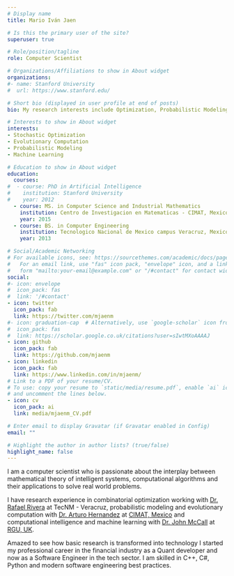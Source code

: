 ```yaml
---
# Display name
title: Mario Iván Jaen

# Is this the primary user of the site?
superuser: true

# Role/position/tagline
role: Computer Scientist

# Organizations/Affiliations to show in About widget
organizations:
#- name: Stanford University
#  url: https://www.stanford.edu/

# Short bio (displayed in user profile at end of posts)
bio: My research interests include Optimization, Probabilistic Modeling and Machine Learning

# Interests to show in About widget
interests:
- Stochastic Optimization
- Evolutionary Computation
- Probabilistic Modeling
- Machine Learning

# Education to show in About widget
education:
  courses:
#  - course: PhD in Artificial Intelligence
#    institution: Stanford University
#    year: 2012
  - course: MS. in Computer Science and Industrial Mathematics
    institution: Centro de Investigacion en Matematicas - CIMAT, Mexico
    year: 2015
  - course: BS. in Computer Engineering
    institution: Tecnologico Nacional de Mexico campus Veracruz, Mexico
    year: 2013

# Social/Academic Networking
# For available icons, see: https://sourcethemes.com/academic/docs/page-builder/#icons
#   For an email link, use "fas" icon pack, "envelope" icon, and a link in the
#   form "mailto:your-email@example.com" or "/#contact" for contact widget.
social:
#- icon: envelope
#  icon_pack: fas
#  link: '/#contact'
- icon: twitter
  icon_pack: fab
  link: https://twitter.com/mjaenm
#- icon: graduation-cap  # Alternatively, use `google-scholar` icon from `ai` icon pack
#  icon_pack: fas
#  link: https://scholar.google.co.uk/citations?user=sIwtMXoAAAAJ
- icon: github
  icon_pack: fab
  link: https://github.com/mjaenm
- icon: linkedin
  icon_pack: fab
  link: https://www.linkedin.com/in/mjaenm/
# Link to a PDF of your resume/CV.
# To use: copy your resume to `static/media/resume.pdf`, enable `ai` icons in `params.toml`, 
# and uncomment the lines below.
- icon: cv
  icon_pack: ai
  link: media/mjaenm_CV.pdf

# Enter email to display Gravatar (if Gravatar enabled in Config)
email: ""

# Highlight the author in author lists? (true/false)
highlight_name: false
---
```


I am a computer scientist who is passionate about the interplay between mathematical theory of intelligent systems, computational algorithms and their applications to solve real world problems.

I have research experience in combinatorial optimization working with [Dr. Rafael Rivera](https://scholar.google.com.mx/citations?hl=en&user=UoFV9LAAAAAJ) at TecNM - Veracruz, probabilistic modeling and evolutionary computation with [Dr. Arturo Hernandez](https://www.cimat.mx/~artha/) at [CIMAT, Mexico](http://pcc.cimat.mx/) and computational intelligence and machine learning with [Dr. John McCall](https://www3.rgu.ac.uk/dmstaff/mccall-john) at [RGU, UK](http://www.comp.rgu.ac.uk/computational-intelligence-research-group/). 

Amazed to see how basic research is transformed into technology I started my professional career in the financial industry as a Quant developer and now as a Software Engineer in the tech sector. I am skilled in C++, C#, Python and modern software engineering best practices.

<!--  {{< icon name="download" pack="fas" >}} Download my {{< staticref "media/demo_resume.pdf" "newtab" >}}resumé{{< /staticref >}}. -->
